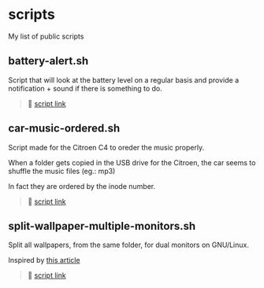 # scripts
My list of public scripts


## battery-alert.sh
Script that will look at the battery level on a regular basis and provide a notification + sound if there is something to do.
> :link: [script link](https://github.com/spyrou008/scripts/blob/main/battery-alert.sh "script link")

## car-music-ordered.sh
Script made for the Citroen C4 to oreder the music properly.

When a folder gets copied in the USB drive for the Citroen, the car seems to shuffle the music files (eg.: mp3)

In fact they are ordered by the inode number. 
> :link: [script link](https://github.com/spyrou008/scripts/blob/main/car-music-ordered.sh "script link")


## split-wallpaper-multiple-monitors.sh
Split all wallpapers, from the same folder, for dual monitors on GNU/Linux.

Inspired by [this article](https://blog.paranoidpenguin.net/2015/10/how-to-split-a-wallpaper-for-multiple-monitors-on-gnulinux/ "this article")
> :link: [script link](https://github.com/spyrou008/scripts/blob/main/split-wallpaper-multiple-monitors.sh "script link")

